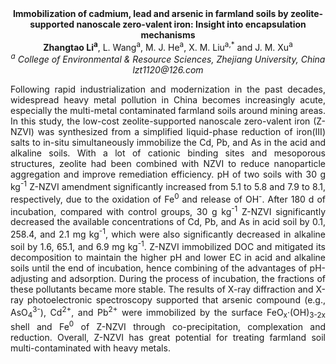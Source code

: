 <center><strong>Immobilization of cadmium, lead and arsenic in farmland soils by zeolite-supported nanoscale zero-valent iron: Insight into encapsulation mechanisms</strong>

<center><strong>Zhangtao Li<sup>a</sup></strong>, L. Wang<sup>a</sup>, M. J. He<sup>a</sup>, X. M. Liu<sup>a,*</sup> and J. M. Xu<sup>a</sup>

<center><i><sup>a</sup> College of Environmental & Resource Sciences, Zhejiang University, China</i>

<center><i>lzt1120@126.com</i>

<p style=text-align:justify>Following rapid industrialization and modernization in the past decades,
widespread heavy metal pollution in China becomes increasingly acute,
especially the multi-metal contaminated farmland soils around mining
areas. In this study, the low-cost zeolite-supported nanoscale
zero-valent iron (Z-NZVI) was synthesized from a simplified liquid-phase
reduction of iron(III) salts to in-situ simultaneously immobilize the
Cd, Pb, and As in the acid and alkaline soils. With a lot of cationic binding sites and
mesoporous structures, zeolite had been combined with NZVI to reduce
nanoparticle aggregation and improve remediation efficiency. pH of two
soils with 30 g kg<sup>-1</sup> Z-NZVI amendment significantly increased from 5.1
to 5.8 and 7.9 to 8.1, respectively, due to the oxidation of Fe<sup>0</sup> and
release of OH<sup>-</sup>. After 180 d of incubation, compared with control
groups, 30 g kg<sup>-1</sup> Z-NZVI significantly decreased the available
concentrations of Cd, Pb, and As in acid soil by 0.1, 258.4, and 2.1 mg
kg<sup>-1</sup>, which were also significantly decreased in alkaline soil by 1.6,
65.1, and 6.9 mg kg<sup>-1</sup>. Z-NZVI immobilized DOC and mitigated its
decomposition to maintain the higher pH and lower EC in acid and
alkaline soils until the end of incubation, hence combining of the
advantages of pH-adjusting and adsorption. During the process of
incubation, the fractions of these pollutants became more stable. The
results of X-ray diffraction and X-ray photoelectronic spectroscopy
supported that arsenic compound (e.g., AsO<sub>4</sub><sup>3-</sup>), Cd<sup>2+</sup>, and Pb<sup>2+</sup>
were immobilized by the surface FeO<sub>x</sub>·(OH)<sub>3-2x</sub> shell and Fe<sup>0</sup> of
Z-NZVI through co-precipitation, complexation and reduction. Overall,
Z-NZVI has great potential for treating farmland soil multi-contaminated
with heavy metals.

